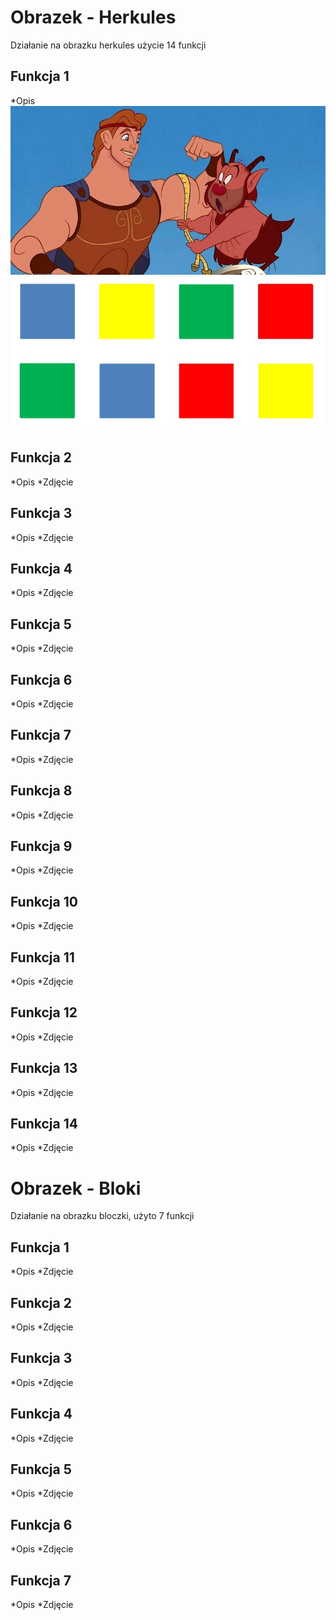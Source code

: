 # Obrazek - Herkules

Działanie na obrazku herkules użycie 14 funkcji

## Funkcja 1
*Opis
![](herkules.jpeg)
![](bloczki.png)


## Funkcja 2
*Opis
*Zdjęcie

## Funkcja 3
*Opis
*Zdjęcie

## Funkcja 4
*Opis
*Zdjęcie

## Funkcja 5
*Opis
*Zdjęcie

## Funkcja 6
*Opis
*Zdjęcie

## Funkcja 7
*Opis
*Zdjęcie

## Funkcja 8
*Opis
*Zdjęcie

## Funkcja 9
*Opis
*Zdjęcie

## Funkcja 10
*Opis
*Zdjęcie

## Funkcja 11
*Opis
*Zdjęcie

## Funkcja 12
*Opis
*Zdjęcie

## Funkcja 13
*Opis
*Zdjęcie

## Funkcja 14
*Opis
*Zdjęcie

# Obrazek - Bloki

Działanie na obrazku bloczki, użyto 7 funkcji

## Funkcja 1
*Opis
*Zdjęcie

## Funkcja 2
*Opis
*Zdjęcie

## Funkcja 3
*Opis
*Zdjęcie

## Funkcja 4
*Opis
*Zdjęcie

## Funkcja 5
*Opis
*Zdjęcie

## Funkcja 6
*Opis
*Zdjęcie

## Funkcja 7
*Opis
*Zdjęcie
